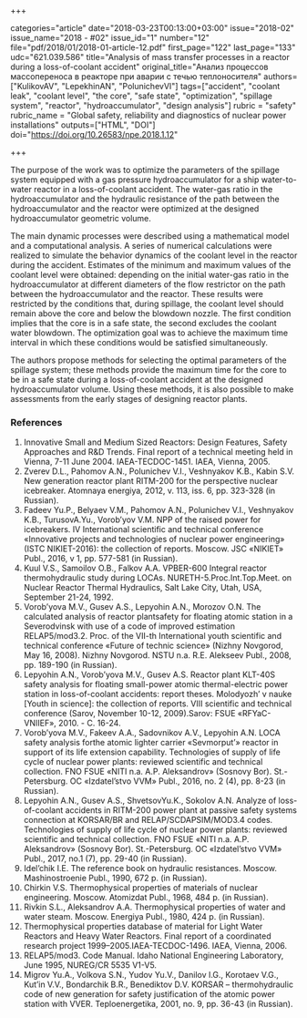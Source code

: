 +++

categories="article"
date="2018-03-23T00:13:00+03:00"
issue="2018-02"
issue_name="2018 - #02"
issue_id="1"
number="12"
file="pdf/2018/01/2018-01-article-12.pdf"
first_page="122"
last_page="133"
udc="621.039.586"
title="Analysis of mass transfer processes in a reactor during a loss-of-coolant accident"
original_title="Анализ процессов массопереноса в реакторе при аварии с течью теплоносителя"
authors=["KulikovAV", "LepekhinAN", "PolunichevVI"]
tags=["accident", "coolant leak", "coolant level", "the core", "safe state", "optimization", "spillage system", "reactor", "hydroaccumulator", "design analysis"]
rubric = "safety"
rubric_name = "Global safety, reliability and diagnostics of nuclear power installations"
outputs=["HTML", "DOI"]
doi="https://doi.org/10.26583/npe.2018.1.12"

+++

The purpose of the work was to optimize the parameters of the spillage system equipped with a gas pressure hydroaccumulator for a ship water-to-water reactor in a loss-of-coolant accident. The water-gas ratio in the hydroaccumulator and the hydraulic resistance of the path between the hydroaccumulator and the reactor were optimized at the designed hydroaccumulator geometric volume.

The main dynamic processes were described using a mathematical model and a computational analysis. A series of numerical calculations were realized to simulate the behavior dynamics of the coolant level in the reactor during the accident. Estimates of the minimum and maximum values of the coolant level were obtained: depending on the initial water-gas ratio in the hydroaccumulator at different diameters of the flow restrictor on the path between the hydroaccumulator and the reactor. These results were restricted by the conditions that, during spillage, the coolant level should remain above the core and below the blowdown nozzle. The first condition implies that the core is in a safe state, the second excludes the coolant water blowdown. The optimization goal was to achieve the maximum time interval in which these conditions would be satisfied simultaneously.

The authors propose methods for selecting the optimal parameters of the spillage system; these methods provide the maximum time for the core to be in a safe state during a loss-of-coolant accident at the designed hydroaccumulator volume. Using these methods, it is also possible to make assessments from the early stages of designing reactor plants.

### References

1. Innovative Small and Medium Sized Reactors: Design Features, Safety Approaches and R&D Trends. Final report of a technical meeting held in Vienna, 7-11 June 2004. IAEA-TECDOC-1451. IAEA, Vienna, 2005.
2. Zverev D.L., Pahomov A.N., Polunichev V.I., Veshnyakov K.B., Kabin S.V. New generation reactor plant RITM-200 for the perspective nuclear icebreaker. Atomnaya energiya, 2012, v. 113, iss. 6, pp. 323-328 (in Russian).
3. Fadeev Yu.P., Belyaev V.M., Pahomov A.N., Polunichev V.I., Veshnyakov K.B., TurusovA.Yu., Vorob’yov V.M. NPP of the raised power for icebreakers. IV International scientific and technical conference «Innovative projects and technologies of nuclear power engineering» (ISTC NIKIET-2016): the collection of reports. Moscow. JSC «NIKIET» Publ., 2016, v 1, pp. 577-581 (in Russian).
4. Kuul V.S., Samoilov O.B., Falkov A.A. VPBER-600 Integral reactor thermohydraulic study during LOCAs. NURETH-5.Proc.Int.Top.Meet. on Nuclear Reactor Thermal Hydraulics, Salt Lake City, Utah, USA, September 21-24, 1992.
5. Vorob’yova M.V., Gusev A.S., Lepyohin A.N., Morozov O.N. The calculated analysis of reactor plantsafety for floating atomic station in a Severodvinsk with use of a code of improved estimation RELAP5/mod3.2. Proc. of the VII-th International youth scientific and technical conference «Future of technic science» (Nizhny Novgorod, May 16, 2008). Nizhny Novgorod. NSTU n.a. R.E. Alekseev Publ., 2008, pp. 189-190 (in Russian).
6. Lepyohin A.N., Vorob’yova M.V., Gusev A.S. Reactor plant KLT-40S safety analysis for floating small-power atomic thermal-electric power station in loss-of-coolant accidents: report theses. Molodyozh’ v nauke [Youth in science]: the collection of reports. VIII scientific and technical conference (Sarov, November 10-12, 2009).Sarov: FSUE «RFYaC-VNIIEF», 2010. - С. 16-24.
7. Vorob’yova M.V., Fakeev A.A., Sadovnikov A.V., Lepyohin A.N. LOCA safety analysis forthe atomic lighter carrier «Sevmorput’» reactor in support of its life extension capability. Technologies of supply of life cycle of nuclear power plants: reviewed scientific and technical collection. FNO FSUE «NITI n.a. A.P. Aleksandrov» (Sosnovy Bor). St.-Petersburg. OC «Izdatel’stvo VVM» Publ., 2016, no. 2 (4), pp. 8-23 (in Russian).
8. Lepyohin A.N., Gusev A.S., ShvetsovYu.K., Sokolov A.N. Analyze of loss-of-coolant accidents in RITM-200 power plant at passive safety systems connection at KORSAR/BR and RELAP/SCDAPSIM/MOD3.4 codes. Technologies of supply of life cycle of nuclear power plants: reviewed scientific and technical collection. FNO FSUE «NITI n.a. A.P. Aleksandrov» (Sosnovy Bor). St.-Petersburg. OC «Izdatel’stvo VVM» Publ., 2017, no.1 (7), pp. 29-40 (in Russian).
9. Idel’chik I.E. The reference book on hydraulic resistances. Moscow. Mashinostroenie Publ., 1990, 672 p. (in Russian).
10. Chirkin V.S. Thermоphysical properties of materials of nuclear engineering. Moscow. Atomizdat Publ., 1968, 484 p. (in Russian).
11. Rivkin S.L., Aleksandrov A.A. Thermоphysical properties of water and water steam. Moscow. Energiya Publ., 1980, 424 p. (in Russian).
12. Thermophysical properties database of material for Light Water Reactors and Heavy Water Reactors. Final report of a coordinated research project 1999–2005.IAEA-TECDOC-1496. IAEA, Vienna, 2006.
13. RELAP5/mod3. Сode Manual. Idaho National Engineering Laboratory, June 1995, NUREG/CR 5535 V1-V5.
14. Migrov Yu.A., Volkova S.N., Yudov Yu.V., Danilov I.G., Korotaev V.G., Kut’in V.V., Bondarchik B.R., Benediktov D.V. KORSAR – thermohydraulic code of new generation for safety justification of the atomic power station with VVER. Teploenergetika, 2001, no. 9, pp. 36-43 (in Russian).